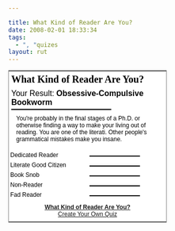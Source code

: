 ```yaml
---

title: What Kind of Reader Are You?
date: 2008-02-01 18:33:34
tags:
  - ", "quizes
layout: rut
---
```


<table style="width: 320px; border: 1px solid gray; font: normal 12px arial, verdana, sans-serif; background-color: white;">
<tr><td colspan="2" style="background: white; color: black; padding: 5px;"><b style="font: bold 20px 'Times New Roman', serif; display: block; margin-bottom: 8px;">What Kind of Reader Are You?</b> <div style="font-size: 16px; margin-bottom: 4px;">Your Result: <b>Obsessive-Compulsive Bookworm</b></div><div style="width: 200px; background: white; border: 1px solid black;"><div style="width: 89%; background: red; font-size: 8px; line-height: 8px;"> </div></div><p style="margin: 10px; border: none; background: white; color: black;">You're probably in the final stages of a Ph.D. or otherwise finding a way to make your living out of reading. You are one of the literati. Other people's grammatical mistakes make you insane.</p></td></tr><tr><td style="color: black; background: white; padding: 3px;">Dedicated Reader</td><td style="background: white; padding: 3px;"><div style="width: 100px; background: white; border: 1px solid black; margin-top: 4px;"><div style="width: 89%; background: red; font-size: 8px; line-height: 8px;"> </div></div></td></tr><tr><td style="color: black; background: white; padding: 3px;">Literate Good Citizen</td><td style="background: white; padding: 3px;"><div style="width: 100px; background: white; border: 1px solid black; margin-top: 4px;"><div style="width: 75%; background: red; font-size: 8px; line-height: 8px;"> </div></div></td></tr><tr><td style="color: black; background: white; padding: 3px;">Book Snob</td><td style="background: white; padding: 3px;"><div style="width: 100px; background: white; border: 1px solid black; margin-top: 4px;"><div style="width: 65%; background: red; font-size: 8px; line-height: 8px;"> </div></div></td></tr><tr><td style="color: black; background: white; padding: 3px;">Non-Reader</td><td style="background: white; padding: 3px;"><div style="width: 100px; background: white; border: 1px solid black; margin-top: 4px;"><div style="width: 0%; background: red; font-size: 8px; line-height: 8px;"> </div></div></td></tr><tr><td style="color: black; background: white; padding: 3px;">Fad Reader</td><td style="background: white; padding: 3px;"><div style="width: 100px; background: white; border: 1px solid black; margin-top: 4px;"><div style="width: 0%; background: red; font-size: 8px; line-height: 8px;"> </div></div></td></tr><tr><td colspan="2" style="text-align: center; padding: 8px;"><a href="http://www.gotoquiz.com/what_kind_of_reader_are_you"><b>What Kind of Reader Are You?</b></a><br><a href="http://www.gotoquiz.com/">Create Your Own Quiz</a></td></tr></table>

